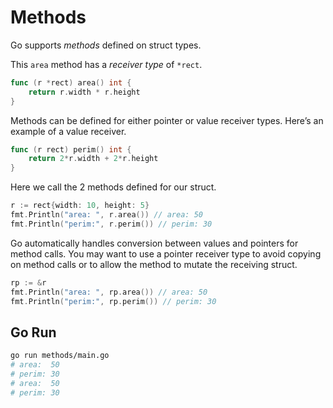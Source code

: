 # Methods

Go supports _methods_ defined on struct types.

This `area` method has a _receiver type_ of `*rect`.

```go
func (r *rect) area() int {
    return r.width * r.height
}
```

Methods can be defined for either pointer or value receiver types. Here’s an example of a value receiver.

```go
func (r rect) perim() int {
    return 2*r.width + 2*r.height
}
```

Here we call the 2 methods defined for our struct.

```go
r := rect{width: 10, height: 5}
fmt.Println("area: ", r.area()) // area: 50
fmt.Println("perim:", r.perim()) // perim: 30
```

Go automatically handles conversion between values and pointers for method calls. You may want to use a pointer receiver type to avoid copying on method calls or to allow the method to mutate the receiving struct.

```go
rp := &r
fmt.Println("area: ", rp.area()) // area: 50
fmt.Println("perim:", rp.perim()) // perim: 30
```

## Go Run

```sh
go run methods/main.go
# area:  50
# perim: 30
# area:  50
# perim: 30
```
